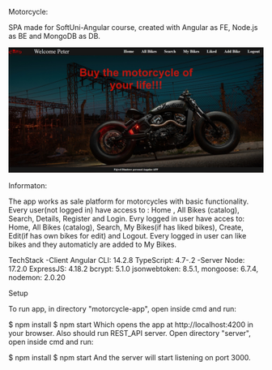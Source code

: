 Motorcycle:

SPA  made for SoftUni-Angular course, created with Angular as FE, Node.js as BE and MongoDB as DB.

![](Welcome.jpg)

Informaton:

The app works as sale platform for motorcycles with basic functionality.
Every user(not logged in) have access to : Home , All Bikes (catalog), Search, Details, Register and Login.
Evry logged in user have acces to: Home, All Bikes (catalog), Search, My Bikes(if has liked bikes), Create, Edit(if has own bikes for edit) and Logout.
Every logged in user can like bikes and they automaticly are added to My Bikes.


TechStack
-Client
    Angular CLI: 14.2.8
    TypeScript: 4.7-.2
-Server
    Node: 17.2.0
    ExpressJS: 4.18.2
    bcrypt: 5.1.0
    jsonwebtoken: 8.5.1,
    mongoose: 6.7.4,
    nodemon: 2.0.20

Setup

To run app, in directory "motorcycle-app",  open inside cmd and run:

$ npm install
$ npm start
Which opens the app at http://localhost:4200 in your browser.
Also should run REST_API server.
Open directory "server", open inside cmd and run:

$ npm install
$ npm start
And the server will start listening on port 3000.
